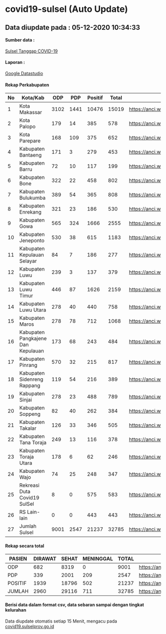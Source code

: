 
# covid19-sulsel (Auto Update)

## Data diupdate pada : 05-12-2020 10:34:33

#### Sumber data :
[Sulsel Tanggap COVID-19](https://covid19.sulselprov.go.id)

#### Laporan :
[Google Datastudio](https://datastudio.google.com/s/jythWGc1j4w)

#### Rekap Perkabupaten 
|No|Kota/Kab|ODP|PDP|Positif|Total|Link|
| --- | --- | --- | --- | --- | --- | --- |
|1|Kota Makassar|3102|1441|10476|15019|https://anci.web.id/cor/kota_makassar|
|2|Kota Palopo|179|14|385|578|https://anci.web.id/cor/kota_palopo|
|3|Kota Parepare|168|109|375|652|https://anci.web.id/cor/kota_parepare|
|4|Kabupaten Bantaeng|171|3|279|453|https://anci.web.id/cor/kabupaten_bantaeng|
|5|Kabupaten Barru|72|10|117|199|https://anci.web.id/cor/kabupaten_barru|
|6|Kabupaten Bone|322|22|458|802|https://anci.web.id/cor/kabupaten_bone|
|7|Kabupaten Bulukumba|389|54|365|808|https://anci.web.id/cor/kabupaten_bulukumba|
|8|Kabupaten Enrekang|321|23|186|530|https://anci.web.id/cor/kabupaten_enrekang|
|9|Kabupaten Gowa|565|324|1666|2555|https://anci.web.id/cor/kabupaten_gowa|
|10|Kabupaten Jeneponto|530|38|615|1183|https://anci.web.id/cor/kabupaten_jeneponto|
|11|Kabupaten Kepulauan Selayar|84|7|186|277|https://anci.web.id/cor/kabupaten_kepulauan_selayar|
|12|Kabupaten Luwu|239|3|137|379|https://anci.web.id/cor/kabupaten_luwu|
|13|Kabupaten Luwu Timur|446|87|1626|2159|https://anci.web.id/cor/kabupaten_luwu_timur|
|14|Kabupaten Luwu Utara|278|40|440|758|https://anci.web.id/cor/kabupaten_luwu_utara|
|15|Kabupaten Maros|278|78|712|1068|https://anci.web.id/cor/kabupaten_maros|
|16|Kabupaten Pangkajene Dan Kepulauan|173|68|243|484|https://anci.web.id/cor/kabupaten_pangkajene_dan_kepulauan|
|17|Kabupaten Pinrang|570|32|215|817|https://anci.web.id/cor/kabupaten_pinrang|
|18|Kabupaten Sidenreng Rappang|119|54|216|389|https://anci.web.id/cor/kabupaten_sidenreng_rappang|
|19|Kabupaten Sinjai|278|23|488|789|https://anci.web.id/cor/kabupaten_sinjai|
|20|Kabupaten Soppeng|82|40|262|384|https://anci.web.id/cor/kabupaten_soppeng|
|21|Kabupaten Takalar|126|33|346|505|https://anci.web.id/cor/kabupaten_takalar|
|22|Kabupaten Tana Toraja|249|13|116|378|https://anci.web.id/cor/kabupaten_tana_toraja|
|23|Kabupaten Toraja Utara|178|6|62|246|https://anci.web.id/cor/kabupaten_toraja_utara|
|24|Kabupaten Wajo|74|25|248|347|https://anci.web.id/cor/kabupaten_wajo|
|25|Rekreasi Duta Covid19 SulSel|8|0|575|583|https://anci.web.id/cor/rekreasi_duta_covid19_sulsel|
|26|RS Lain-lain|0|0|443|443|https://anci.web.id/cor/rs_lain-lain|
|27|Jumlah Sulsel|9001|2547|21237|32785|https://anci.web.id/cor/jumlah_sulsel|

#### Rekap secara total

| PASIEN | DIRAWAT | SEHAT | MENINGGAL | TOTAL | LINK |
| ---- | -------- | ---- | ---- |  ---- | ---- |
| ODP | 682 | 8319 | 0 | 9001 | https://anci.web.id/cor/odp_detail.html |
| PDP | 339 | 2001 | 209 | 2547 | https://anci.web.id/cor/pdp_detail.html |
| POSITIF | 1939 | 18796 | 502 | 21237 | https://anci.web.id/cor/positif_detail.html |
| JUMLAH | 2960 | 29116 | 711 | 32785 | https://anci.web.id/cor/jumlah_sulsel/ |

 
#### Berisi data dalam format csv, data sebaran sampai dengan tingkat kelurahan

Data diupdate otomatis setiap 15 Menit, mengacu pada [covid19.sulselprov.go.id](https://covid19.sulselprov.go.id)


